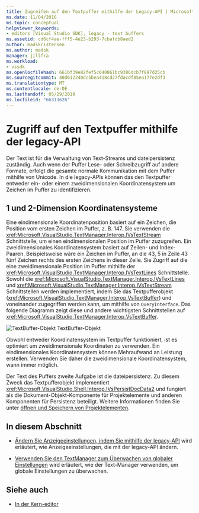 ```yaml
---
title: Zugreifen auf den Textpuffer mithilfe der Legacy-API | Microsoft-Dokumentation
ms.date: 11/04/2016
ms.topic: conceptual
helpviewer_keywords:
- editors [Visual Studio SDK], legacy - text buffers
ms.assetid: cd6cf4ae-fff5-4e23-b293-7cbafdb8aed2
author: madskristensen
ms.author: madsk
manager: jillfra
ms.workload:
- vssdk
ms.openlocfilehash: 661bf39e82fef5c040861bc9386dcb7f897d25cb
ms.sourcegitcommit: 40d612240dc5bea418cd27fdacdf85ea177e2df3
ms.translationtype: MT
ms.contentlocale: de-DE
ms.lasthandoff: 05/29/2019
ms.locfileid: "66313626"
---
```

# <a name="access-the-text-buffer-by-using-the-legacy-api"></a>Zugriff auf den Textpuffer mithilfe der legacy-API
Der Text ist für die Verwaltung von Text-Streams und dateipersistenz zuständig. Auch wenn der Puffer Lese- oder Schreibzugriff auf andere Formate, erfolgt die gesamte normale Kommunikation mit dem Puffer mithilfe von Unicode. In die legacy-APIs können das den Textpuffer entweder ein- oder einem zweidimensionalen Koordinatensystem um Zeichen im Puffer zu identifizieren.

## <a name="one--and-two-dimension-coordinate-systems"></a>1 und 2-Dimension Koordinatensysteme
 Eine eindimensionale Koordinatenposition basiert auf ein Zeichen, die Position vom ersten Zeichen im Puffer, z. B. 147. Sie verwenden die <xref:Microsoft.VisualStudio.TextManager.Interop.IVsTextStream> Schnittstelle, um einen eindimensionalen Position im Puffer zuzugreifen. Ein zweidimensionales Koordinatensystem basiert auf Zeilen- und Index-Paaren. Beispielsweise wäre ein Zeichen im Puffer, an die 43, 5 in Zeile 43 fünf Zeichen rechts des ersten Zeichens in dieser Zeile. Sie Zugriff auf die eine zweidimensionale Position im Puffer mithilfe der <xref:Microsoft.VisualStudio.TextManager.Interop.IVsTextLines> Schnittstelle. Sowohl die <xref:Microsoft.VisualStudio.TextManager.Interop.IVsTextLines> und <xref:Microsoft.VisualStudio.TextManager.Interop.IVsTextStream> Schnittstellen werden implementiert, indem Sie das Textpufferobjekt (<xref:Microsoft.VisualStudio.TextManager.Interop.VsTextBuffer>) und voneinander zugegriffen werden kann, um mithilfe von `QueryInterface`. Das folgende Diagramm zeigt diese und andere wichtigsten Schnittstellen auf <xref:Microsoft.VisualStudio.TextManager.Interop.VsTextBuffer>.

 ![TextBuffer-Objekt](../extensibility/media/vstextbuffer.gif "VsTextBuffer") TextBuffer-Objekt

 Obwohl entweder Koordinatensystem im Textpuffer funktioniert, ist es optimiert um zweidimensionale Koordinaten zu verwenden. Ein eindimensionales Koordinatensystem können Mehraufwand an Leistung erstellen. Verwenden Sie daher die zweidimensionale Koordinatensystem, wann immer möglich.

 Der Text des Puffers zweite Aufgabe ist die dateipersistenz. Zu diesem Zweck das Textpufferobjekt implementiert <xref:Microsoft.VisualStudio.Shell.Interop.IVsPersistDocData2> und fungiert als die Dokument-Objekt-Komponente für Projektelemente und anderen Komponenten für Persistenz beteiligt. Weitere Informationen finden Sie unter [öffnen und Speichern von Projektelementen](../extensibility/internals/opening-and-saving-project-items.md).

## <a name="in-this-section"></a>In diesem Abschnitt
- [Ändern Sie Anzeigeeinstellungen, indem Sie mithilfe der legacy-API](../extensibility/changing-view-settings-by-using-the-legacy-api.md) wird erläutert, wie Anzeigeeinstellungen, die mit der legacy-API ändern.

- [Verwenden Sie den TextManager zum Überwachen von globaler Einstellungen](../extensibility/using-the-text-manager-to-monitor-global-settings.md) wird erläutert, wie der Text-Manager verwenden, um globale Einstellungen zu überwachen.

## <a name="see-also"></a>Siehe auch
- [In der Kern-editor](../extensibility/inside-the-core-editor.md)